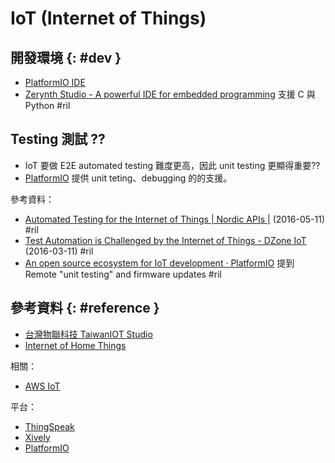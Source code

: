 # IoT (Internet of Things)

## 開發環境 {: #dev }

  - [PlatformIO IDE](platformio.md#ide)
  - [Zerynth Studio \- A powerful IDE for embedded programming](https://www.zerynth.com/zerynth-studio/) 支援 C 與 Python #ril

## Testing 測試 ??

  - IoT 要做 E2E automated testing 難度更高，因此 unit testing 更顯得重要??
  - [PlatformIO](platformio.md) 提供 unit teting、debugging 的的支援。

參考資料：

  - [Automated Testing for the Internet of Things \| Nordic APIs \|](https://nordicapis.com/automated-testing-for-the-internet-of-things/) (2016-05-11) #ril
  - [Test Automation is Challenged by the Internet of Things \- DZone IoT](https://dzone.com/articles/test-automation-is-challenged-by-the-internet-of-t) (2016-03-11) #ril
  - [An open source ecosystem for IoT development · PlatformIO](https://platformio.org/) 提到 Remote "unit testing" and firmware updates #ril

## 參考資料 {: #reference }

  - [台灣物聯科技 TaiwanIOT Studio](https://www.taiwaniot.com.tw/)
  - [Internet of Home Things](https://internetofhomethings.com/homethings/)

相關：

  - [AWS IoT](aws-iot.md)

平台：

  - [ThingSpeak](thingspeak.md)
  - [Xively](xively.md)
  - [PlatformIO](platformio.md)
